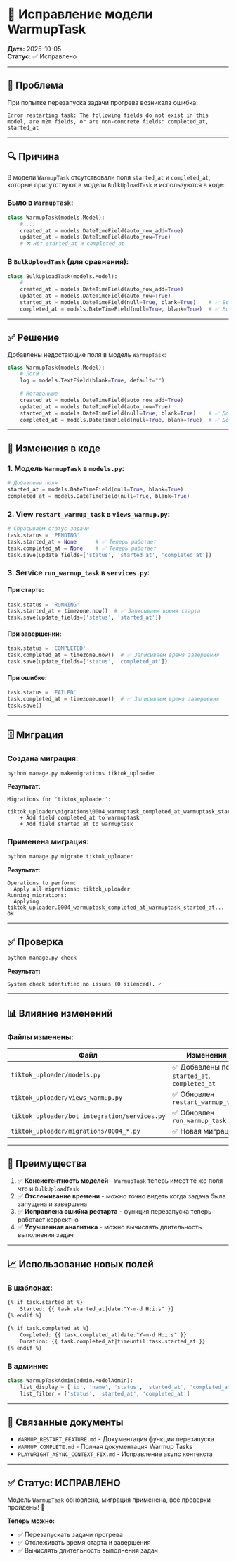 # 🔧 Исправление модели WarmupTask

**Дата:** 2025-10-05  
**Статус:** ✅ Исправлено

---

## 🐛 Проблема

При попытке перезапуска задачи прогрева возникала ошибка:

```
Error restarting task: The following fields do not exist in this model, are m2m fields, or are non-concrete fields: completed_at, started_at
```

---

## 🔍 Причина

В модели `WarmupTask` отсутствовали поля `started_at` и `completed_at`, которые присутствуют в модели `BulkUploadTask` и используются в коде:

### **Было в `WarmupTask`:**
```python
class WarmupTask(models.Model):
    # ...
    created_at = models.DateTimeField(auto_now_add=True)
    updated_at = models.DateTimeField(auto_now=True)
    # ❌ Нет started_at и completed_at
```

### **В `BulkUploadTask` (для сравнения):**
```python
class BulkUploadTask(models.Model):
    # ...
    created_at = models.DateTimeField(auto_now_add=True)
    updated_at = models.DateTimeField(auto_now=True)
    started_at = models.DateTimeField(null=True, blank=True)    # ✅ Есть
    completed_at = models.DateTimeField(null=True, blank=True)  # ✅ Есть
```

---

## ✅ Решение

Добавлены недостающие поля в модель `WarmupTask`:

```python
class WarmupTask(models.Model):
    # Логи
    log = models.TextField(blank=True, default="")
    
    # Метаданные
    created_at = models.DateTimeField(auto_now_add=True)
    updated_at = models.DateTimeField(auto_now=True)
    started_at = models.DateTimeField(null=True, blank=True)    # ✅ Добавлено
    completed_at = models.DateTimeField(null=True, blank=True)  # ✅ Добавлено
```

---

## 📝 Изменения в коде

### 1. **Модель `WarmupTask` в `models.py`:**
```python
# Добавлены поля
started_at = models.DateTimeField(null=True, blank=True)
completed_at = models.DateTimeField(null=True, blank=True)
```

### 2. **View `restart_warmup_task` в `views_warmup.py`:**
```python
# Сбрасываем статус задачи
task.status = 'PENDING'
task.started_at = None      # ✅ Теперь работает
task.completed_at = None    # ✅ Теперь работает
task.save(update_fields=['status', 'started_at', 'completed_at'])
```

### 3. **Service `run_warmup_task` в `services.py`:**

#### При старте:
```python
task.status = 'RUNNING'
task.started_at = timezone.now()  # ✅ Записываем время старта
task.save(update_fields=['status', 'started_at'])
```

#### При завершении:
```python
task.status = 'COMPLETED'
task.completed_at = timezone.now()  # ✅ Записываем время завершения
task.save(update_fields=['status', 'completed_at'])
```

#### При ошибке:
```python
task.status = 'FAILED'
task.completed_at = timezone.now()  # ✅ Записываем время завершения
task.save()
```

---

## 🗄️ Миграция

### **Создана миграция:**
```bash
python manage.py makemigrations tiktok_uploader
```

**Результат:**
```
Migrations for 'tiktok_uploader':
  tiktok_uploader\migrations\0004_warmuptask_completed_at_warmuptask_started_at.py
    + Add field completed_at to warmuptask
    + Add field started_at to warmuptask
```

### **Применена миграция:**
```bash
python manage.py migrate tiktok_uploader
```

**Результат:**
```
Operations to perform:
  Apply all migrations: tiktok_uploader
Running migrations:
  Applying tiktok_uploader.0004_warmuptask_completed_at_warmuptask_started_at... OK
```

---

## ✅ Проверка

```bash
python manage.py check
```

**Результат:**
```
System check identified no issues (0 silenced). ✓
```

---

## 📊 Влияние изменений

### **Файлы изменены:**

| Файл | Изменения | Статус |
|------|-----------|--------|
| `tiktok_uploader/models.py` | ✅ Добавлены поля `started_at`, `completed_at` | ✅ |
| `tiktok_uploader/views_warmup.py` | ✅ Обновлен `restart_warmup_task` | ✅ |
| `tiktok_uploader/bot_integration/services.py` | ✅ Обновлен `run_warmup_task` | ✅ |
| `tiktok_uploader/migrations/0004_*.py` | ✅ Новая миграция | ✅ |

---

## 🎯 Преимущества

1. ✅ **Консистентность моделей** - `WarmupTask` теперь имеет те же поля что и `BulkUploadTask`
2. ✅ **Отслеживание времени** - можно точно видеть когда задача была запущена и завершена
3. ✅ **Исправлена ошибка рестарта** - функция перезапуска теперь работает корректно
4. ✅ **Улучшенная аналитика** - можно вычислять длительность выполнения задач

---

## 📈 Использование новых полей

### **В шаблонах:**
```html
{% if task.started_at %}
    Started: {{ task.started_at|date:"Y-m-d H:i:s" }}
{% endif %}

{% if task.completed_at %}
    Completed: {{ task.completed_at|date:"Y-m-d H:i:s" }}
    Duration: {{ task.completed_at|timeuntil:task.started_at }}
{% endif %}
```

### **В админке:**
```python
class WarmupTaskAdmin(admin.ModelAdmin):
    list_display = ['id', 'name', 'status', 'started_at', 'completed_at', 'created_at']
    list_filter = ['status', 'started_at', 'completed_at']
```

---

## 🔗 Связанные документы

- `WARMUP_RESTART_FEATURE.md` - Документация функции перезапуска
- `WARMUP_COMPLETE.md` - Полная документация Warmup Tasks
- `PLAYWRIGHT_ASYNC_CONTEXT_FIX.md` - Исправление async контекста

---

## ✅ Статус: ИСПРАВЛЕНО

Модель `WarmupTask` обновлена, миграция применена, все проверки пройдены! 🎉

**Теперь можно:**
- ✅ Перезапускать задачи прогрева
- ✅ Отслеживать время старта и завершения
- ✅ Вычислять длительность выполнения задач


